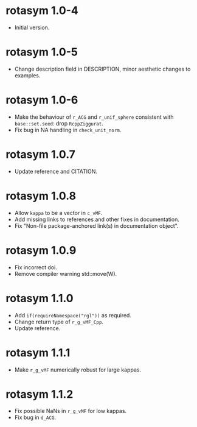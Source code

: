 # rotasym 1.0-4

* Initial version.

# rotasym 1.0-5

* Change description field in DESCRIPTION, minor aesthetic changes to examples.

# rotasym 1.0-6

* Make the behaviour of `r_ACG` and `r_unif_sphere` consistent with `base::set.seed`: drop `RcppZiggurat`.
* Fix bug in NA handling in `check_unit_norm`.

# rotasym 1.0.7

* Update reference and CITATION.

# rotasym 1.0.8

* Allow `kappa` to be a vector in `c_vMF`.
* Add missing links to references and other fixes in documentation.
* Fix "Non-file package-anchored link(s) in documentation object".

# rotasym 1.0.9

* Fix incorrect doi.
* Remove compiler warning std::move(W).

# rotasym 1.1.0

* Add `if(requireNamespace("rgl"))` as required.
* Change return type of `r_g_vMF_Cpp`.
* Update reference.

# rotasym 1.1.1

* Make `r_g_vMF` numerically robust for large kappas.

# rotasym 1.1.2

* Fix possible NaNs in `r_g_vMF` for low kappas.
* Fix bug in `d_ACG`.

